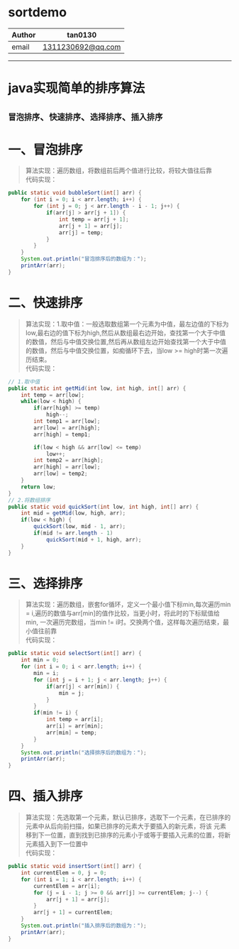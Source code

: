 # sortdemo<br>
|Author|tan0130|
|------|-------|
|email|1311230692@qq.com|
---
java实现简单的排序算法
=

`冒泡排序`、`快速排序`、`选择排序`、`插入排序`
---
# 一、冒泡排序
>算法实现：遍历数组，将数组前后两个值进行比较，将较大值往后靠<br>
>代码实现：<br>
```java
public static void bubbleSort(int[] arr) {
    for (int i = 0; i < arr.length; i++) {
        for (int j = 0; j < arr.length - i - 1; j++) {
            if(arr[j] > arr[j + 1]) {
                int temp = arr[j + 1];
                arr[j + 1] = arr[j];
                arr[j] = temp;
            }
        }
    }
    System.out.println("冒泡排序后的数组为：");
    printArr(arr);
}
```
# 二、快速排序
>算法实现：1.取中值：一般选取数组第一个元素为中值，最左边值的下标为low,最右边的值下标为high,然后从数组最右边开始，查找第一个大于中值的数值，然后与中值交换位置,然后再从数组左边开始查找第一个大于中值
的数值，然后与中值交换位置，如痴循环下去，当low >= high时第一次遍历结束。<br>
>代码实现：<br>
```java
// 1.取中值
public static int getMid(int low, int high, int[] arr) {
    int temp = arr[low];
    while(low < high) {
        if(arr[high] >= temp)
            high--;
        int temp1 = arr[low];
        arr[low] = arr[high];
        arr[high] = temp1;

        if(low < high && arr[low] <= temp)
            low++;
        int temp2 = arr[high];
        arr[high] = arr[low];
        arr[low] = temp2;
    }
    return low;
}
// 2.将数组排序
public static void quickSort(int low, int high, int[] arr) {
    int mid = getMid(low, high, arr);
    if(low < high) {
        quickSort(low, mid - 1, arr);
        if(mid != arr.length - 1)
            quickSort(mid + 1, high, arr);
    }
}
```
# 三、选择排序
>算法实现：遍历数组，嵌套for循环，定义一个最小值下标min,每次遍历min = i,遍历的数值与arr[min]的值作比较，当更小时，将此时的下标赋值给min,
一次遍历完数组，当min != i时。交换两个值，这样每次遍历结束，最小值往前靠<br>
>代码实现：
```java
public static void selectSort(int[] arr) {
    int min = 0;
    for (int i = 0; i < arr.length; i++) {
        min = i;
        for (int j = i + 1; j < arr.length; j++) {
            if(arr[j] < arr[min]) {
                min = j;
            }
        }
        if(min != i) {
            int temp = arr[i];
            arr[i] = arr[min];
            arr[min] = temp;
        }
    }
    System.out.println("选择排序后的数组为：");
    printArr(arr);
}
```
# 四、插入排序
>算法实现：先选取第一个元素，默认已排序，选取下一个元素，在已排序的元素中从后向前扫描，如果已排序的元素大于要插入的新元素，将该
元素移到下一位置，直到找到已排序的元素小于或等于要插入元素的位置，将新元素插入到下一位置中<br>
>代码实现：
```java
public static void insertSort(int[] arr) {
    int currentElem = 0, j = 0;
    for (int i = 1; i < arr.length; i++) {
        currentElem = arr[i];
        for (j = i - 1; j >= 0 && arr[j] >= currentElem; j--) {
            arr[j + 1] = arr[j];
        }
        arr[j + 1] = currentElem;
    }
    System.out.println("插入排序后的数组为：");
    printArr(arr);
}
```





